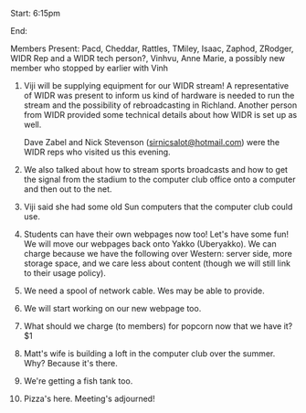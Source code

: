 Start: 6:15pm </p><p>
End: </p><p>
Members Present: Pacd, Cheddar, Rattles, TMiley, Isaac, Zaphod, ZRodger, WIDR  Rep and a WIDR tech person?, Vinhvu, Anne Marie, a possibly new member who  stopped by earlier with Vinh </p><p>
1. Viji will be supplying equipment for our WIDR stream!  A representative of WIDR was present to inform us kind of hardware is needed to run the stream and  the possibility of rebroadcasting in Richland.  Another person from WIDR  provided some technical details about how WIDR is set up as well. </p><p>
Dave Zabel and Nick Stevenson (sirnicsalot@hotmail.com) were the WIDR reps  who visited us this evening. </p><p>
2. We also talked about how to stream sports broadcasts and how to get the signal from the stadium to the computer club office onto a computer and then out to the net. </p><p>
3. Viji said she had some old Sun computers that the computer club could use. </p><p>
4. Students can have their own webpages now too!  Let's have some fun!  We will move our webpages back onto Yakko (Uberyakko).  We can charge because we have the following over Western:  server side, more storage space, and we care less about content (though we will still link to their usage policy). </p><p>
5. We need a spool of network cable.  Wes may be able to provide. </p><p>
6. We will start working on our new webpage too. </p><p>
7. What should we charge (to members) for popcorn now that we have it? $1 </p><p>
8. Matt's wife is building a loft in the computer club over the summer.  Why? Because it's there. </p><p>
9. We're getting a fish tank too. </p><p>
10.  Pizza's here.  Meeting's adjourned! </p>
